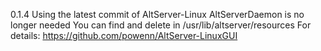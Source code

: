 0.1.4
Using the latest commit of AltServer-Linux
AltServerDaemon is no longer needed
You can find and delete in /usr/lib/altserver/resources
For details: https://github.com/powenn/AltServer-LinuxGUI